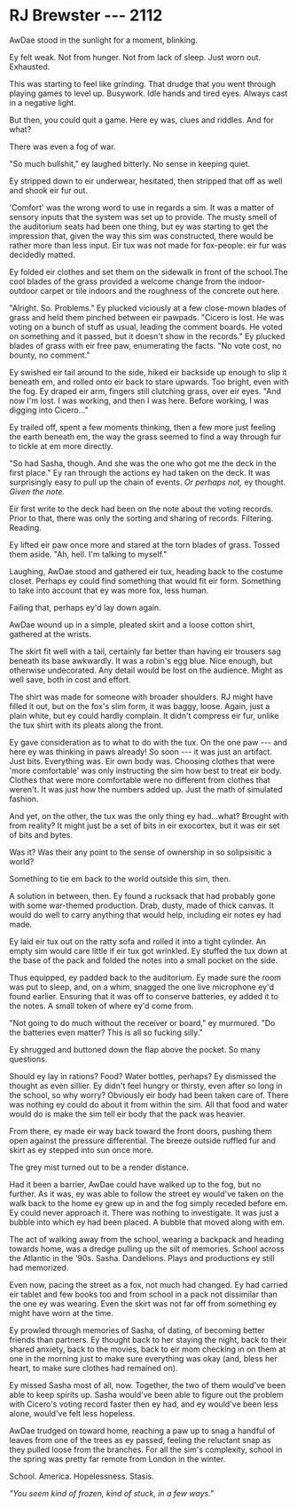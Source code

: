 # RJ Brewster --- 2112

AwDae stood in the sunlight for a moment, blinking.

Ey felt weak. Not from hunger. Not from lack of sleep. Just worn out. Exhausted.

This was starting to feel like grinding. That drudge that you went through playing games to level up. Busywork. Idle hands and tired eyes. Always cast in a negative light.

But then, you could quit a game. Here ey was, clues and riddles. And for what?

There was even a fog of war.

"So much bullshit," ey laughed bitterly. No sense in keeping quiet.

Ey stripped down to eir underwear, hesitated, then stripped that off as well and shook eir fur out.

'Comfort' was the wrong word to use in regards a sim. It was a matter of sensory inputs that the system was set up to provide. The musty smell of the auditorium seats had been one thing, but ey was starting to get the impression that, given the way this sim was constructed, there would be rather more than less input. Eir tux was not made for fox-people: eir fur was decidedly matted.

Ey folded eir clothes and set them on the sidewalk in front of the school.The cool blades of the grass provided a welcome change from the indoor-outdoor carpet or tile indoors and the roughness of the concrete out here.

"Alright. So. Problems." Ey plucked viciously at a few close-mown blades of grass and held them pinched between eir pawpads. "Cicero is lost. He was voting on a bunch of stuff as usual, leading the comment boards. He voted on something and it passed, but it doesn't show in the records." Ey plucked blades of grass with eir free paw, enumerating the facts. "No vote cost, no bounty, no comment."

Ey swished eir tail around to the side, hiked eir backside up enough to slip it beneath em, and rolled onto eir back to stare upwards. Too bright, even with the fog. Ey draped eir arm, fingers still clutching grass, over eir eyes. "And now I'm lost. I was working, and then I was here. Before working, I was digging into Cicero..."

Ey trailed off, spent a few moments thinking, then a few more just feeling the earth beneath em, the way the grass seemed to find a way through fur to tickle at em more directly.

"So had Sasha, though. And she was the one who got me the deck in the first place." Ey ran through the actions ey had taken on the deck. It was surprisingly easy to pull up the chain of events. *Or perhaps not,* ey thought. *Given the note.*

Eir first write to the deck had been on the note about the voting records. Prior to that, there was only the sorting and sharing of records. Filtering. Reading.

Ey lifted eir paw once more and stared at the torn blades of grass. Tossed them aside. "Ah, hell. I'm talking to myself."

Laughing, AwDae stood and gathered eir tux, heading back to the costume closet. Perhaps ey could find something that would fit eir form. Something to take into account that ey was more fox, less human.

Failing that, perhaps ey'd lay down again.

AwDae wound up in a simple, pleated skirt and a loose cotton shirt, gathered at the wrists.

The skirt fit well with a tail, certainly far better than having eir trousers sag beneath its base awkwardly. It was a robin's egg blue. Nice enough, but otherwise undecorated. Any detail would be lost on the audience. Might as well save, both in cost and effort.

The shirt was made for someone with broader shoulders. RJ might have filled it out, but on the fox's slim form, it was baggy, loose. Again, just a plain white, but ey could hardly complain. It didn't compress eir fur, unlike the tux shirt with its pleats along the front.

Ey gave consideration as to what to do with the tux. On the one paw --- and here ey was thinking in paws already! So soon --- it was just an artifact. Just bits. Everything was. Eir own body was. Choosing clothes that were 'more comfortable' was only instructing the sim how best to treat eir body. Clothes that were more comfortable were no different from clothes that weren't. It was just how the numbers added up. Just the math of simulated fashion.

And yet, on the other, the tux was the only thing ey had...what? Brought with from reality? It might just be a set of bits in eir exocortex, but it was eir set of bits and bytes.

Was it? Was their any point to the sense of ownership in so solipsisitic a world?

Something to tie em back to the world outside this sim, then.

A solution in between, then. Ey found a rucksack that had probably gone with some war-themed production. Drab, dusty, made of thick canvas. It would do well to carry anything that would help, including eir notes ey had made.

Ey laid eir tux out on the ratty sofa and rolled it into a tight cylinder. An empty sim would care little if eir tux got wrinkled. Ey stuffed the tux down at the base of the pack and folded the notes into a small pocket on the side.

Thus equipped, ey padded back to the auditorium. Ey made sure the room was put to sleep, and, on a whim, snagged the one live microphone ey'd found earlier. Ensuring that it was off to conserve batteries, ey added it to the notes. A small token of where ey'd come from.

"Not going to do much without the receiver or board," ey murmured. "Do the batteries even matter? This is all so fucking silly."

Ey shrugged and buttoned down the flap above the pocket. So many questions.

Should ey lay in rations? Food? Water bottles, perhaps? Ey dismissed the thought as even sillier. Ey didn't feel hungry or thirsty, even after so long in the school, so why worry? Obviously eir body had been taken care of. There was nothing ey could do about it from within the sim. All that food and water would do is make the sim tell eir body that the pack was heavier.

From there, ey made eir way back toward the front doors, pushing them open against the pressure differential. The breeze outside ruffled fur and skirt as ey stepped into sun once more.

The grey mist turned out to be a render distance.

Had it been a barrier, AwDae could have walked up to the fog, but no further. As it was, ey was able to follow the street ey would've taken on the walk back to the home ey grew up in and the fog simply receded before em. Ey could never approach it. There was nothing to investigate. It was just a bubble into which ey had been placed. A bubble that moved along with em.

The act of walking away from the school, wearing a backpack and heading towards home, was a dredge pulling up the silt of memories. School across the Atlantic in the '90s. Sasha. Dandelions. Plays and productions ey still had memorized.

Even now, pacing the street as a fox, not much had changed. Ey had carried eir tablet and few books too and from school in a pack not dissimilar than the one ey was wearing. Even the skirt was not far off from something ey might have worn at the time.

Ey prowled through memories of Sasha, of dating, of becoming better friends than partners. Ey thought back to her staying the night, back to their shared anxiety, back to the movies, back to eir mom checking in on them at one in the morning just to make sure everything was okay (and, bless her heart, to make sure clothes had remained on).

Ey missed Sasha most of all, now. Together, the two of them would've been able to keep spirits up. Sasha would've been able to figure out the problem with Cicero's voting record faster then ey had, and ey would've been less alone, would've felt less hopeless.

AwDae trudged on toward home, reaching a paw up to snag a handful of leaves from one of the trees as ey passed, feeling the reluctant snap as they pulled loose from the branches. For all the sim's complexity, school in the spring was pretty far remote from London in the winter.

School. America. Hopelessness. Stasis.

*"You seem kind of frozen, kind of stuck, in a few ways."*
